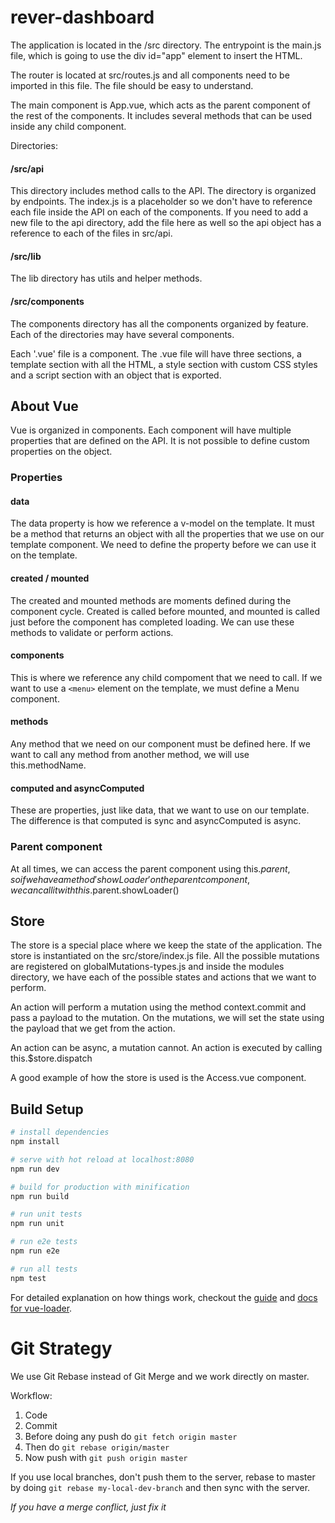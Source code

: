 # rever-dashboard

The application is located in the /src directory. The entrypoint is the main.js file, which is going to use the div id="app" element to insert the HTML.

The router is located at src/routes.js and all components need to be imported in this file. The file should be easy to understand.

The main component is App.vue, which acts as the parent component of the rest of the components. It includes several methods that can be used inside any child component.

Directories:

#### /src/api
This directory includes method calls to the API. The directory is organized by endpoints. The index.js is a placeholder so we don't have to reference each file inside the API on each of the components. If you need to add a new file to the api directory, add the file here as well so the api object has a reference to each of the files in src/api.

#### /src/lib
The lib directory has utils and helper methods.

#### /src/components
The components directory has all the components organized by feature. Each of the directories may have several components.

Each '.vue' file is a component. The .vue file will have three sections, a template section with all the HTML, a style section with custom CSS styles and a script section with an object that is exported.

## About Vue
Vue is organized in components. Each component will have multiple properties that are defined on the API. It is not possible to define custom properties on the object.

### Properties

#### data
The data property is how we reference a v-model on the template. It must be a method that returns an object with all the properties that we use on our template component. We need to define the property before we can use it on the template.

#### created / mounted
The created and mounted methods are moments defined during the component cycle. Created is called before mounted, and mounted is called just before the component has completed loading. We can use these methods to validate or perform actions.

#### components
This is where we reference any child compoment that we need to call. If we want to use a `<menu>` element on the template, we must define a Menu component.

#### methods
Any method that we need on our component must be defined here. If we want to call any method from another method, we will use this.methodName.

#### computed and asyncComputed
These are properties, just like data, that we want to use on our template. The difference is that computed is sync and asyncComputed is async.

### Parent component
At all times, we can access the parent component using this.$parent, so if we have a method 'showLoader' on the parent component, we can call it with this.$parent.showLoader()

## Store
The store is a special place where we keep the state of the application. The store is instantiated on the src/store/index.js file. All the possible mutations are registered on globalMutations-types.js and inside the modules directory, we have each of the possible states and actions that we want to perform.

An action will perform a mutation using the method context.commit and pass a payload to the mutation. On the mutations, we will set the state using the payload that we get from the action.

An action can be async, a mutation cannot. An action is executed by calling this.$store.dispatch

A good example of how the store is used is the Access.vue component.

## Build Setup

``` bash
# install dependencies
npm install

# serve with hot reload at localhost:8080
npm run dev

# build for production with minification
npm run build

# run unit tests
npm run unit

# run e2e tests
npm run e2e

# run all tests
npm test
```

For detailed explanation on how things work, checkout the [guide](http://vuejs-templates.github.io/webpack/) and [docs for vue-loader](http://vuejs.github.io/vue-loader).

# Git Strategy
We use Git Rebase instead of Git Merge and we work directly on master.

Workflow:

1. Code
2. Commit
3. Before doing any push do `git fetch origin master`
4. Then do `git rebase origin/master`
5. Now push with `git push origin master`

If you use local branches, don't push them to the server, rebase to master by doing `git rebase my-local-dev-branch` and then sync with the server.

_If you have a merge conflict, just fix it_
